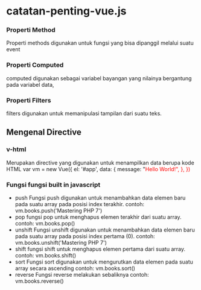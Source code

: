 # catatan-penting-vue.js

### Properti Method
Properti methods digunakan untuk fungsi yang bisa dipanggil melalui suatu event

### Properti Computed
computed digunakan sebagai variabel bayangan yang nilainya bergantung pada variabel data,

### Properti Filters
filters digunakan untuk memanipulasi tampilan dari suatu teks.

## Mengenal Directive

### v-html
Merupakan directive yang digunakan untuk menampilkan data berupa kode HTML
var vm = new Vue({
el: '#app',
data: {
message: "<span style='color:red'>Hello World!</a>",
},
})

<p v-html="message"></p>



### Fungsi fungsi built in javascript
* push
Fungsi push digunakan untuk menambahkan data elemen baru pada suatu array pada posisi index terakhir.
contoh: vm.books.push('Mastering PHP 7')
* pop
fungsi pop untuk menghapus elemen terakhir dari suatu array.
contoh: vm.books.pop()
* unshift
Fungsi unshift digunakan untuk menambahkan data elemen baru pada suatu array pada posisi index pertama
(0).
contoh: vm.books.unshift('Mastering PHP 7')
* shift
fungsi shift untuk menghapus elemen pertama dari suatu array.
contoh: vm.books.shift()
* sort Fungsi sort digunakan untuk mengurutkan data elemen pada suatu array secara ascending
contoh: vm.books.sort()
* reverse Fungsi reverse melakukan sebaliknya
contoh: vm.books.reverse()

